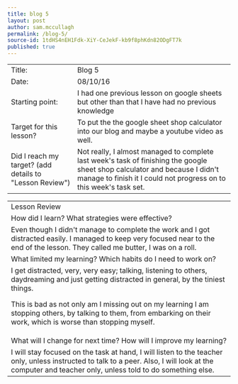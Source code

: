 ```yaml
---
title: blog 5
layout: post
author: sam.mccullagh
permalink: /blog-5/
source-id: 1tdHS4nEH1Fdk-XiY-CeJekF-kb9f8phKdn82ODgFT7k
published: true
---
```

<table>
  <tr>
    <td>Title:</td>
    <td>Blog 5</td>
  </tr>
  <tr>
    <td>Date:</td>
    <td>08/10/16</td>
  </tr>
  <tr>
    <td>Starting point:</td>
    <td>I had one previous lesson on google sheets but other than that I have had no previous knowledge</td>
  </tr>
  <tr>
    <td>Target for this lesson?</td>
    <td>To put the the google sheet shop calculator into our blog and maybe a youtube video as well.</td>
  </tr>
  <tr>
    <td>Did I reach my target? 
(add details to "Lesson Review")</td>
    <td>Not really, I almost managed to complete last week's task of finishing the google sheet shop calculator and because I didn't manage to finish it I could not progress on to this week's task set.</td>
  </tr>
</table>


<table>
  <tr>
    <td>Lesson Review</td>
  </tr>
  <tr>
    <td>How did I learn? What strategies were effective? </td>
  </tr>
  <tr>
    <td>Even though I didn't manage to complete the work and I got distracted easily. I managed to keep very focused near to the end of the lesson. They called me butter, I was on a roll.</td>
  </tr>
  <tr>
    <td>What limited my learning? Which habits do I need to work on? </td>
  </tr>
  <tr>
    <td>I get distracted, very, very easy; talking, listening to others, daydreaming and just getting distracted in general, by the tiniest things.

This is bad as not only am I missing out on my learning I am stopping others, by talking to them, from embarking on their work, which is worse than stopping myself.</td>
  </tr>
  <tr>
    <td>What will I change for next time? How will I improve my learning?</td>
  </tr>
  <tr>
    <td>I will stay focused on the task at hand, I will listen to the teacher only, unless instructed to talk to a peer. Also, I will look at the computer and teacher only, unless told to do something else.</td>
  </tr>
</table>



